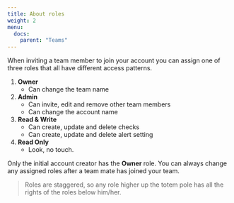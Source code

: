 ```yaml
---
title: About roles
weight: 2
menu:
  docs:
    parent: "Teams"
---
```


When inviting a team member to join your account you can assign one of three roles that all have different access patterns.

1. **Owner**
    - Can change the team name
2. **Admin**
    - Can invite, edit and remove other team members
    - Can change the account name
3. **Read & Write**
    - Can create, update and delete checks
    - Can create, update and delete alert setting
4. **Read Only**
    - Look, no touch.

Only the initial account creator has the **Owner** role. You can always change any assigned roles after a team mate has
joined your team.

> Roles are staggered, so any role higher up the totem pole has all the rights of the roles below him/her.
